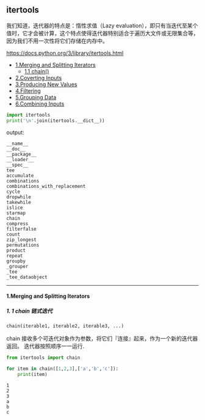 ## itertools
我们知道，迭代器的特点是：惰性求值（Lazy evaluation），即只有当迭代至某个值时，它才会被计算，这个特点使得迭代器特别适合于遍历大文件或无限集合等，因为我们不用一次性将它们存储在内存中。<br/>

https://docs.python.org/3/library/itertools.html

* [1.Merging and Splitting Iterators](#1)
    * [1.1 chain()](#1.1)
* [2.Coverting Inputs](#2)
* [3.Producing New Values](#3)
* [4.Filtering](#4)
* [5.Grouping Data](#5)
* [6.Combining Inputs](#6)

``` python
import itertools
print('\n'.join(itertools.__dict__))
```
output:

```
__name__
__doc__
__package__
__loader__
__spec__
tee
accumulate
combinations
combinations_with_replacement
cycle
dropwhile
takewhile
islice
starmap
chain
compress
filterfalse
count
zip_longest
permutations
product
repeat
groupby
_grouper
_tee
_tee_dataobject
```
----

<h4 id="1">1.Merging and Splitting Iterators</h4>
<h5 id="1.1">1. 1 chain 链式迭代</h5>

```python
chain(iterable1, iterable2, iterable3, ...)
```
chain 接收多个可迭代对象作为参数，将它们『连接』起来，作为一个新的迭代器返回。 迭代器按照顺序一一运行.

```python
from itertools import chain

for item in chain([1,2,3],['a','b','c']):
    print(item)
```
```
1
2
3
a
b
c
```

